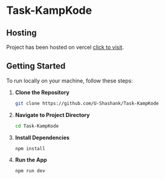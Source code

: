 # Task-KampKode

## Hosting
Project has been hosted on vercel [click to visit](https://task-kamp-kode.vercel.app).

## Getting Started

To run locally on your machine, follow these steps:

1. **Clone the Repository**
   ```bash
   git clone https://github.com/U-Shashank/Task-KampKode
   ```

2. **Navigate to Project Directory**
   ```bash
   cd Task-KampKode
   ```

3. **Install Dependencies**
   ```bash
   npm install
   ```

4. **Run the App**
   ```bash
   npm run dev
   ```

